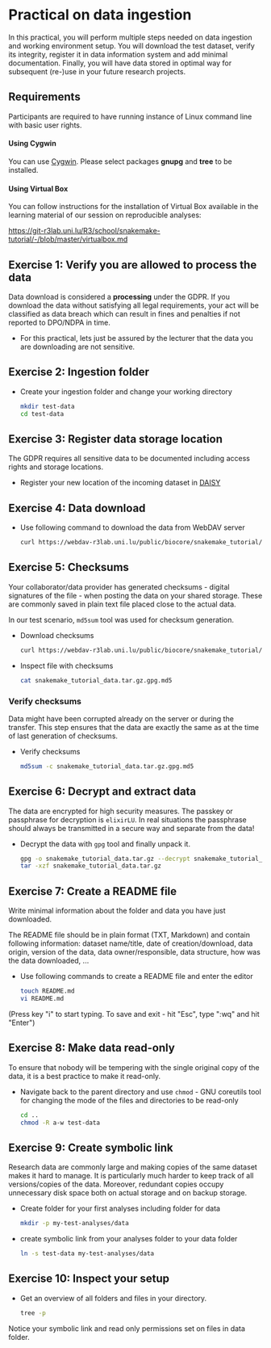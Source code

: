 # Practical on data ingestion

In this practical, you will perform multiple steps needed on data ingestion and working environment setup. You will download the test dataset, verify its integrity, register it in data information system and add minimal documentation. Finally, you will have data stored in optimal way for subsequent (re-)use in your future research projects.

## Requirements

Participants are required to have running instance of Linux command line with basic user rights.
#### Using Cygwin
You can use [Cygwin](https://www.cygwin.com/). Please select packages **gnupg** and **tree** to be installed.

#### Using Virtual Box
You can follow instructions for the installation of Virtual Box available in the learning material of our session on reproducible analyses:

https://git-r3lab.uni.lu/R3/school/snakemake-tutorial/-/blob/master/virtualbox.md

## Exercise 1: Verify you are allowed to process the data

Data download is considered a **processing** under the GDPR. If you download the data without satisfying all legal requirements, your act will be classified as data breach which can result in fines and penalties if not reported to DPO/NDPA in time.

* For this practical, lets just be assured by the lecturer that the data you are downloading are not sensitive.

## Exercise 2: Ingestion folder

* Create your ingestion folder and change your working directory

  ```bash
  mkdir test-data
  cd test-data
  ```

## Exercise 3: Register data storage location

The GDPR requires all sensitive data to be documented including access rights and storage locations.

* Register your new location of the incoming dataset in [DAISY](https://daisy-demo.elixir-luxembourg.org/)

## Exercise 4: Data download

* Use following command to download the data from WebDAV server

  ```bash
  curl https://webdav-r3lab.uni.lu/public/biocore/snakemake_tutorial/snakemake_tutorial_data.tar.gz.gpg -o snakemake_tutorial_data.tar.gz.gpg
  ```

## Exercise 5: Checksums

Your collaborator/data provider has generated checksums - digital signatures of the file - when posting the data on your shared storage. These are commonly saved in plain text file placed close to the actual data.

In our test scenario, `md5sum` tool was used for checksum generation.

* Download checksums

  ```bash
  curl https://webdav-r3lab.uni.lu/public/biocore/snakemake_tutorial/snakemake_tutorial_data.tar.gz.gpg.md5 -o snakemake_tutorial_data.tar.gz.gpg.md5
  ```

* Inspect file with checksums

  ```bash
  cat snakemake_tutorial_data.tar.gz.gpg.md5
  ```

### Verify checksums

Data might have been corrupted already on the server or during the transfer. This step ensures that the data are exactly the same as at the time of last generation of checksums.

* Verify checksums

  ```bash
  md5sum -c snakemake_tutorial_data.tar.gz.gpg.md5
  ```

## Exercise 6: Decrypt and extract data

The data are encrypted for high security measures. The passkey or passphrase for decryption is `elixirLU`. In real situations the passphrase should always be transmitted in a secure way and separate from the data!

* Decrypt the data with `gpg` tool and finally unpack it.

  ```bash
  gpg -o snakemake_tutorial_data.tar.gz --decrypt snakemake_tutorial_data.tar.gz.gpg
  tar -xzf snakemake_tutorial_data.tar.gz
  ```

## Exercise 7: Create a README file

Write minimal information about the folder and data you have just downloaded.

The README file should be in plain format (TXT, Markdown) and contain following information: dataset name/title, date of creation/download, data origin, version of the data, data owner/responsible, data structure, how was the data downloaded, ...

* Use following commands to create a README file and enter the editor

  ```bash
  touch README.md
  vi README.md
  ```

(Press key "i" to start typing. To save and exit - hit "Esc", type ":wq" and hit "Enter")

## Exercise 8: Make data read-only

To ensure that nobody will be tempering with the single original copy of the data, it is a best practice to make it read-only.

* Navigate back to the parent directory and use `chmod` - GNU coreutils tool for changing the mode of the files and directories to be read-only

  ```bash
  cd ..
  chmod -R a-w test-data
  ```

## Exercise 9: Create symbolic link

Research data are commonly large and making copies of the same dataset makes it hard to manage. It is particularly much harder to keep track of all versions/copies of the data. Moreover, redundant copies occupy unnecessary disk space both on actual storage and on backup storage.

* Create folder for your first analyses including folder for data

  ```bash
  mkdir -p my-test-analyses/data
  ```

* create symbolic link from your analyses folder to your data folder

  ```bash
  ln -s test-data my-test-analyses/data
  ```

## Exercise 10: Inspect your setup

* Get an overview of all folders and files in your directory.

  ```bash
  tree -p
  ```

Notice your symbolic link and read only permissions set on files in data folder.
